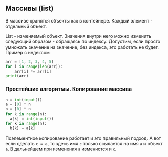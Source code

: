 ## Массивы (list)

В массиве хранятся объекты как в контейнере. Каждый элемент - отдельный объект.

List - изменяемый объект. Значения внутри него можно изменить следующий образом - обращаясь по индексу. Допустим, если просто умножать значение на значение, без индекса, это работать не будет. Пример с индексом
```python
arr = [1, 2, 3, 4, 5]
for i in range(len(arr)):
    arr[i] *= arr[i]
print(arr)
```

### Простейшие алгоритмы. Копирование массива
```python
n = int(input())
a = [0] * n
b = [0] * n
for k in range(n):
  a[k] = int(input())
for k in range(n):
  b[k] = a[k]
```
Поэлементное копирование работает и это правильный подход. А вот если сделать `c = a`, то здесь имя `c` только ссылается на имя `a` и объект `a`. В дальнейшем при изменения `a` изменистся и `c`.

